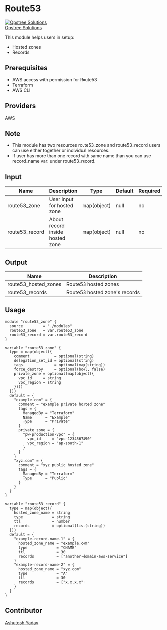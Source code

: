 # Route53 
[![Opstree Solutions][opstree_avatar]][opstree_homepage]<br/>[Opstree Solutions][opstree_homepage] 

  [opstree_homepage]: https://opstree.github.io/
  [opstree_avatar]: https://img.cloudposse.com/150x150/https://github.com/opstree.png

This module helps users in setup:
- Hosted zones
- Records

## Prerequisites
- AWS access with permission for Route53
- Terraform
- AWS CLI
## Providers
AWS

## Note
- This module has two resources route53_zone and route53_record users can use either together or individual resources.
- If user has more than one record with same name than you can use record_name var: under route53_record.

## Input
| Name | Description | Type | Default | Required |
|-------|----------|------|-----|-----|
| route53_zone | User input for hosted zone  | map(object) | null | no |
| route53_record | About record inside hosted zone | map(object) | null | no |

## Output
| Name | Description |
|------|-------------|
| route53_hosted_zones | Route53 hosted zones |
| route53_records | Route53 hosted zone's records |

## Usage
```hcl
module "route53_zone" {
  source         = "./modules"
  route53_zone   = var.route53_zone
  route53_record = var.route53_record
}

variable "route53_zone" {
  type = map(object({
    comment           = optional(string)
    delegation_set_id = optional(string)
    tags              = optional(map(string))
    force_destroy     = optional(bool, false)
    private_zone = optional(map(object({
      vpc_id     = string
      vpc_region = string
    })))
  }))
  default = {
    "example.com" = {
      comment = "example private hosted zone"
      tags = {
        ManagedBy = "Terraform"
        Name      = "Example"
        Type      = "Private"
      }
      private_zone = {
        "pw-production-vpc" = {
          vpc_id     = "vpc-1234567890"
          vpc_region = "ap-south-1"
        }
      }
    }
    "xyz.com" = {
      comment = "xyz public hosted zone"
      tags = {
        ManagedBy = "Terraform"
        Type      = "Public"
      }
    }
  }
}

variable "route53_record" {
  type = map(object({
    hosted_zone_name = string
    type             = string
    ttl              = number
    records          = optional(list(string))
  }))
  default = {
    "example-record-name-1" = {
      hosted_zone_name = "example.com"
      type             = "CNAME"
      ttl              = 30
      records          = ["another-domain-aws-service"]
    }
    "example-record-name-2" = {
      hosted_zone_name = "xyz.com"
      type             = "A"
      ttl              = 30
      records          = ["x.x.x.x"]
    }
  }
}

```
## Contributor
[Ashutosh Yadav](https://github.com/ashutoshyadav66)

